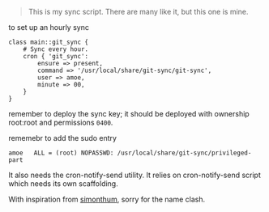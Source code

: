 > This is my sync script.  There are many like it, but this one is mine.

to set up an hourly sync

    class main::git_sync {
        # Sync every hour.
        cron { 'git_sync':
            ensure => present,
            command => '/usr/local/share/git-sync/git-sync',
            user => amoe,
            minute => 00,
        }
    }

remember to deploy the sync key; it should be deployed with ownership root:root
and permissions `0400`.

rememebr to add the sudo entry

    amoe   ALL = (root) NOPASSWD: /usr/local/share/git-sync/privileged-part

It also needs the cron-notify-send utility.
It relies on cron-notify-send script which needs its own scaffolding.

With inspiration from [simonthum](https://github.com/simonthum/git-sync), sorry
for the name clash.
